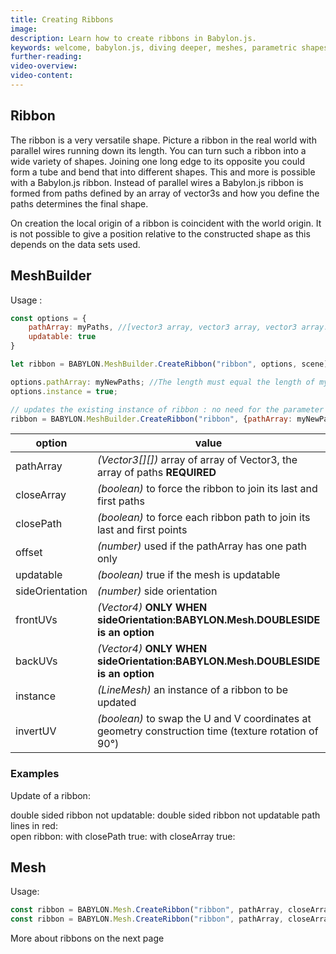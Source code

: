 ```yaml
---
title: Creating Ribbons
image: 
description: Learn how to create ribbons in Babylon.js.
keywords: welcome, babylon.js, diving deeper, meshes, parametric shapes, ribbons
further-reading:
video-overview:
video-content:
---
```


## Ribbon
The ribbon is a very versatile shape. Picture a ribbon in the real world with parallel wires running down its length. You can turn such a ribbon into a wide variety of shapes. Joining one long edge to its opposite you could form a tube and bend that into different shapes. This and more is possible with a Babylon.js ribbon. Instead of parallel wires a Babylon.js ribbon is formed from paths defined by an array of vector3s and how you define the paths determines the final shape. 

On creation the local origin of a ribbon is coincident with the world origin. It is not possible to give a position relative to the constructed shape as this depends on the data sets used.

## MeshBuilder
Usage :

```javascript
const options = {
    pathArray: myPaths, //[vector3 array, vector3 array, vector3 array......]
    updatable: true
}

let ribbon = BABYLON.MeshBuilder.CreateRibbon("ribbon", options, scene); //scene is optional and defaults to the current scene

options.pathArray: myNewPaths; //The length must equal the length of myPaths and myNewPaths[i].length === myPaths[i] for all i
options.instance = true;

// updates the existing instance of ribbon : no need for the parameter scene
ribbon = BABYLON.MeshBuilder.CreateRibbon("ribbon", {pathArray: myNewPath, instance: ribbon});
```

option|value|default value
--------|-----|-------------
pathArray|_(Vector3[][])_  array of array of Vector3, the array of paths **REQUIRED**
closeArray|_(boolean)_  to force the ribbon to join its last and first paths|false
closePath|_(boolean)_  to force each ribbon path to join its last and first points|false
offset|_(number)_  used if the pathArray has one path only|half the path length
updatable|_(boolean)_ true if the mesh is updatable|false
sideOrientation|_(number)_ side orientation|DEFAULTSIDE
frontUVs|_(Vector4)_  **ONLY WHEN sideOrientation:BABYLON.Mesh.DOUBLESIDE is an option** | Vector4(0,0, 1,1) 
backUVs|_(Vector4)_  **ONLY WHEN sideOrientation:BABYLON.Mesh.DOUBLESIDE is an option** | Vector4(0,0, 1,1) 
instance|_(LineMesh)_ an instance of a ribbon to be updated|null
invertUV|_(boolean)_ to swap the U and V coordinates at geometry construction time (texture rotation of 90°)|false

### Examples

Update of a ribbon: <Playground id="#F6JW5W#5" title="Updating a Ribbon" description="Simple example of updating a ribbon."/>

double sided ribbon not updatable: <Playground id="#F6JW5W#6" title="Create a Non Updatable Double Sided Ribbon" description="Simple example of creating a non updatable double sided ribbon."/>
double sided ribbon not updatable path lines in red: <Playground id="#F6JW5W#7" title="Create a Non Updatable Double Sided Ribbon With Red Path Lines" description="Simple example of creating a non updatable double sided ribbon with red path lines."/>  
open ribbon: <Playground id="#F6JW5W#8" title="Create An Open Ribbon" description="Simple example of creating an open ribbon."/>
with closePath true: <Playground id="#F6JW5W#9" title="Create a Ribbon with closePath = True" description="Simple example of creating a ribbon with closePath set to true."/> 
with closeArray true: <Playground id="#F6JW5W#10 " title="Create a Ribbon with closeArray = True" description="Simple example of creating a ribbon with closeArray set to true."/> 


## Mesh
Usage: 
```javascript
const ribbon = BABYLON.Mesh.CreateRibbon("ribbon", pathArray, closeArray, closePath, offset, scene);
const ribbon = BABYLON.Mesh.CreateRibbon("ribbon", pathArray, closeArray, closePath, offset, scene, updatable, sideOrientation, instance); //optional parameters after scene
```

More about ribbons on the next page